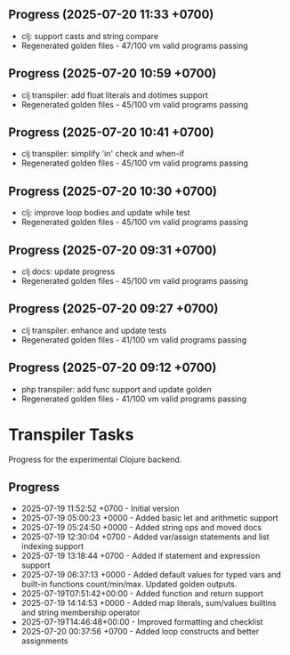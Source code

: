 ## Progress (2025-07-20 11:33 +0700)
- clj: support casts and string compare
- Regenerated golden files - 47/100 vm valid programs passing

## Progress (2025-07-20 10:59 +0700)
- clj transpiler: add float literals and dotimes support
- Regenerated golden files - 45/100 vm valid programs passing

## Progress (2025-07-20 10:41 +0700)
- clj transpiler: simplify 'in' check and when-if
- Regenerated golden files - 45/100 vm valid programs passing

## Progress (2025-07-20 10:30 +0700)
- clj: improve loop bodies and update while test
- Regenerated golden files - 45/100 vm valid programs passing

## Progress (2025-07-20 09:31 +0700)
- clj docs: update progress
- Regenerated golden files - 45/100 vm valid programs passing

## Progress (2025-07-20 09:27 +0700)
- clj transpiler: enhance and update tests
- Regenerated golden files - 41/100 vm valid programs passing

## Progress (2025-07-20 09:12 +0700)
- php transpiler: add func support and update golden
- Regenerated golden files - 41/100 vm valid programs passing

# Transpiler Tasks

Progress for the experimental Clojure backend.

## Progress

- 2025-07-19 11:52:52 +0700 - Initial version
- 2025-07-19 05:00:23 +0000 - Added basic let and arithmetic support
- 2025-07-19 05:24:50 +0000 - Added string ops and moved docs
- 2025-07-19 12:30:04 +0700 - Added var/assign statements and list indexing support
- 2025-07-19 13:18:44 +0700 - Added if statement and expression support
- 2025-07-19 06:37:13 +0000 - Added default values for typed vars and built-in functions count/min/max. Updated golden outputs.
- 2025-07-19T07:51:42+00:00 - Added function and return support
- 2025-07-19 14:14:53 +0000 - Added map literals, sum/values builtins and string membership operator
- 2025-07-19T14:46:48+00:00 - Improved formatting and checklist
- 2025-07-20 00:37:56 +0700 - Added loop constructs and better assignments
